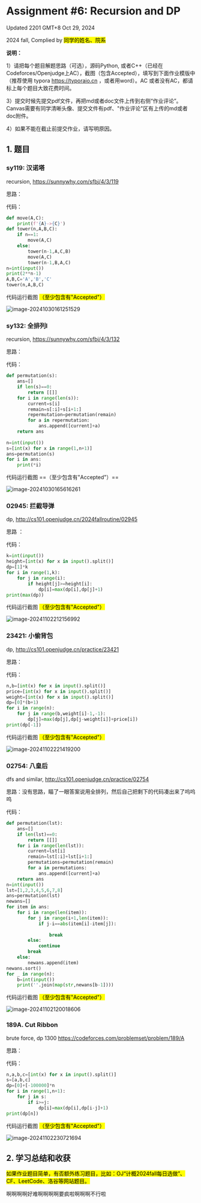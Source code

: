 # Assignment #6: Recursion and DP

Updated 2201 GMT+8 Oct 29, 2024

2024 fall, Complied by <mark>同学的姓名、院系</mark>



**说明：**

1）请把每个题目解题思路（可选），源码Python, 或者C++（已经在Codeforces/Openjudge上AC），截图（包含Accepted），填写到下面作业模版中（推荐使用 typora https://typoraio.cn ，或者用word）。AC 或者没有AC，都请标上每个题目大致花费时间。

3）提交时候先提交pdf文件，再把md或者doc文件上传到右侧“作业评论”。Canvas需要有同学清晰头像、提交文件有pdf、"作业评论"区有上传的md或者doc附件。

4）如果不能在截止前提交作业，请写明原因。



## 1. 题目

### sy119: 汉诺塔

recursion, https://sunnywhy.com/sfbj/4/3/119  

思路：



代码：

```python
def move(A,C):
    print(f'{A}->{C}')
def tower(n,A,B,C):
    if n==1:
        move(A,C)
    else:
        tower(n-1,A,C,B)
        move(A,C)
        tower(n-1,B,A,C)
n=int(input())
print(2**n-1)
A,B,C='A','B','C'
tower(n,A,B,C)
```



代码运行截图 <mark>（至少包含有"Accepted"）</mark>

![image-20241030161251529](C:\Users\lp\AppData\Roaming\Typora\typora-user-images\image-20241030161251529.png)



### sy132: 全排列I

recursion, https://sunnywhy.com/sfbj/4/3/132

思路：



代码：

```python
def permutation(s):
    ans=[]
    if len(s)==0:
        return [[]]
    for i in range(len(s)):
        current=s[i]
        remain=s[:i]+s[i+1:]
        repermutation=permutation(remain)
        for a in repermutation:
            ans.append([current]+a)
    return ans
    
n=int(input())
s=[int(x) for x in range(1,n+1)]
ans=permutation(s)
for i in ans:
    print(*i)
```



代码运行截图 ==（至少包含有"Accepted"）==

![image-20241030165616261](C:\Users\lp\AppData\Roaming\Typora\typora-user-images\image-20241030165616261.png)



### 02945: 拦截导弹 

dp, http://cs101.openjudge.cn/2024fallroutine/02945

思路 ：



代码：

```python
k=int(input())
height=[int(x) for x in input().split()]
dp=[1]*k
for i in range(1,k):
    for j in range(i):
        if height[j]>=height[i]:
            dp[i]=max(dp[i],dp[j]+1)
print(max(dp))

```



代码运行截图 <mark>（至少包含有"Accepted"）</mark>

![image-20241102212156992](C:\Users\lp\AppData\Roaming\Typora\typora-user-images\image-20241102212156992.png)



### 23421: 小偷背包 

dp, http://cs101.openjudge.cn/practice/23421

思路：



代码：

```python
n,b=[int(x) for x in input().split()]
price=[int(x) for x in input().split()]
weight=[int(x) for x in input().split()]
dp=[0]*(b+1)
for i in range(n):
    for j in range(b,weight[i]-1,-1):
        dp[j]=max(dp[j],dp[j-weight[i]]+price[i])
print(dp[-1])
```



代码运行截图 <mark>（至少包含有"Accepted"）</mark>

![image-20241102221419200](C:\Users\lp\AppData\Roaming\Typora\typora-user-images\image-20241102221419200.png)



### 02754: 八皇后

dfs and similar, http://cs101.openjudge.cn/practice/02754

思路：没有思路，瞄了一眼答案说用全排列，然后自己把剩下的代码凑出来了呜呜呜



代码：

```python
def permutation(lst):
    ans=[]
    if len(lst)==0:
        return [[]]
    for i in range(len(lst)):
        current=lst[i]
        remain=lst[:i]+lst[i+1:]
        permutations=permutation(remain)
        for a in permutations:
            ans.append([current]+a)
    return ans
n=int(input())
lst=[1,2,3,4,5,6,7,8]
ans=permutation(lst)
newans=[]
for item in ans:
    for i in range(len(item)):
        for j in range(i+1,len(item)):
            if j-i==abs(item[i]-item[j]):
                
                break
        else:
            continue
        break
    else:
        newans.append(item)
newans.sort()
for _ in range(n):
    b=int(input())
    print(''.join(map(str,newans[b-1])))  
```



代码运行截图 <mark>（至少包含有"Accepted"）</mark>

![image-20241102120018606](C:\Users\lp\AppData\Roaming\Typora\typora-user-images\image-20241102120018606.png)



### 189A. Cut Ribbon 

brute force, dp 1300 https://codeforces.com/problemset/problem/189/A

思路：



代码：

```python
n,a,b,c=[int(x) for x in input().split()]
s=[a,b,c]
dp=[0]+[-100000]*n
for i in range(1,n+1):
    for j in s:
        if i>=j:
            dp[i]=max(dp[i],dp[i-j]+1)
print(dp[n])
```



代码运行截图 <mark>（至少包含有"Accepted"）</mark>

![image-20241102230721694](C:\Users\lp\AppData\Roaming\Typora\typora-user-images\image-20241102230721694.png)



## 2. 学习总结和收获

<mark>如果作业题目简单，有否额外练习题目，比如：OJ“计概2024fall每日选做”、CF、LeetCode、洛谷等网站题目。</mark>

啊啊啊啊好难啊啊啊啊要疯啦啊啊啊不行啦





 
